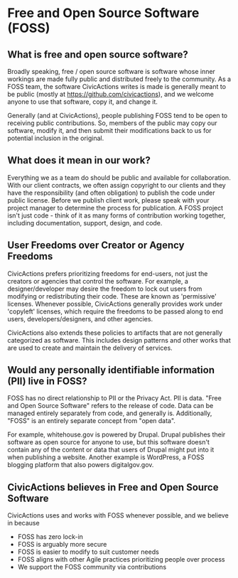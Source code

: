# Free and Open Source Software (FOSS)

## What is free and open source software?

Broadly speaking, free / open source software is software whose inner workings are made fully public and distributed freely to the community. As a FOSS team, the software CivicActions writes is made is generally meant to be public (mostly at <https://github.com/civicactions>), and we welcome anyone to use that software, copy it, and change it.

Generally (and at CivicActions), people publishing FOSS tend to be open to receiving public contributions. So, members of the public may copy our software, modify it, and then submit their modifications back to us for potential inclusion in the original.

## What does it mean in our work?

Everything we as a team do should be public and available for collaboration. With our client contracts, we often assign copyright to our clients and they have the responsibility (and often obligation) to publish the code under public license. Before we publish client work, please speak with your project manager to determine the process for publication. A FOSS project isn't just code - think of it as many forms of contribution working together, including documentation, support, design, and code.

## User Freedoms over Creator or Agency Freedoms

CivicActions prefers prioritizing freedoms for end-users, not just the creators or agencies that control the software. For example, a designer/developer may desire the freedom to lock out users from modifying or redistributing their code. These are known as 'permissive' licenses. Whenever possible, CivicActions generally provides work under 'copyleft' licenses, which require the freedoms to be passed along to end users, developers/designers, and other agencies.

CivicActions also extends these policies to artifacts that are not generally categorized as software. This includes design patterns and other works that are used to create and maintain the delivery of services.

## Would any personally identifiable information (PII) live in FOSS?

FOSS has no direct relationship to PII or the Privacy Act. PII is data. "Free and Open Source Software" refers to the release of code. Data can be managed entirely separately from code, and generally is. Additionally, "FOSS" is an entirely separate concept from "open data".

For example, whitehouse.gov is powered by Drupal. Drupal publishes their software as open source for anyone to use, but this software doesn't contain any of the content or data that users of Drupal might put into it when publishing a website. Another example is WordPress, a FOSS blogging platform that also powers digitalgov.gov.

## CivicActions believes in Free and Open Source Software

CivicActions uses and works with FOSS whenever possible, and we believe in because

- FOSS has zero lock-in
- FOSS is arguably more secure
- FOSS is easier to modify to suit customer needs
- FOSS aligns with other Agile practices prioritizing people over process
- We support the FOSS community via contributions

